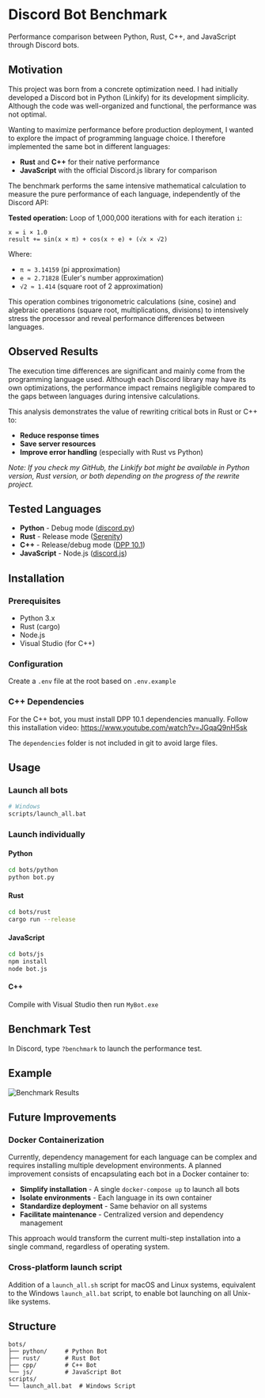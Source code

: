 # Discord Bot Benchmark

Performance comparison between Python, Rust, C++, and JavaScript through Discord bots.

## Motivation

This project was born from a concrete optimization need. I had initially developed a Discord bot in Python (Linkify) for its development simplicity. Although the code was well-organized and functional, the performance was not optimal.

Wanting to maximize performance before production deployment, I wanted to explore the impact of programming language choice. I therefore implemented the same bot in different languages:
- **Rust** and **C++** for their native performance
- **JavaScript** with the official Discord.js library for comparison

The benchmark performs the same intensive mathematical calculation to measure the pure performance of each language, independently of the Discord API:

**Tested operation:** Loop of 1,000,000 iterations with for each iteration `i`:
```
x = i × 1.0
result += sin(x × π) + cos(x ÷ e) + (√x × √2)
```

Where:
- `π ≈ 3.14159` (pi approximation)
- `e ≈ 2.71828` (Euler's number approximation)
- `√2 ≈ 1.414` (square root of 2 approximation)

This operation combines trigonometric calculations (sine, cosine) and algebraic operations (square root, multiplications, divisions) to intensively stress the processor and reveal performance differences between languages.

## Observed Results

The execution time differences are significant and mainly come from the programming language used. Although each Discord library may have its own optimizations, the performance impact remains negligible compared to the gaps between languages during intensive calculations.

This analysis demonstrates the value of rewriting critical bots in Rust or C++ to:
- **Reduce response times**
- **Save server resources**
- **Improve error handling** (especially with Rust vs Python)

*Note: If you check my GitHub, the Linkify bot might be available in Python version, Rust version, or both depending on the progress of the rewrite project.*

## Tested Languages

- **Python** - Debug mode ([discord.py](https://discordpy.readthedocs.io/en/stable/))
- **Rust** - Release mode ([Serenity](https://docs.rs/serenity/latest/serenity/index.html))
- **C++** - Release/debug mode ([DPP 10.1](https://dpp.dev/))
- **JavaScript** - Node.js ([discord.js](https://discord.js.org/docs/packages/discord.js/14.19.3))

## Installation

### Prerequisites
- Python 3.x
- Rust (cargo)
- Node.js
- Visual Studio (for C++)

### Configuration

Create a `.env` file at the root based on `.env.example`

### C++ Dependencies

For the C++ bot, you must install DPP 10.1 dependencies manually.
Follow this installation video: https://www.youtube.com/watch?v=JGqaQ9nH5sk

The `dependencies` folder is not included in git to avoid large files.

## Usage

### Launch all bots
```bash
# Windows
scripts/launch_all.bat
```

### Launch individually

#### Python
```bash
cd bots/python
python bot.py
```

#### Rust
```bash
cd bots/rust
cargo run --release
```

#### JavaScript
```bash
cd bots/js
npm install
node bot.js
```

#### C++
Compile with Visual Studio then run `MyBot.exe`

## Benchmark Test

In Discord, type `?benchmark` to launch the performance test.

## Example

![Benchmark Results](https://cdn.discordapp.com/attachments/1240372726791929941/1376673993633042442/image.png?ex=68362f11&is=6834dd91&hm=67428cf55c57ed20b6ec32642a10ff9c3736c74a8dd27f7e4d8cea3848da0e61&)

## Future Improvements

### Docker Containerization
Currently, dependency management for each language can be complex and requires installing multiple development environments. A planned improvement consists of encapsulating each bot in a Docker container to:
- **Simplify installation** - A single `docker-compose up` to launch all bots
- **Isolate environments** - Each language in its own container
- **Standardize deployment** - Same behavior on all systems
- **Facilitate maintenance** - Centralized version and dependency management

This approach would transform the current multi-step installation into a single command, regardless of operating system.

### Cross-platform launch script
Addition of a `launch_all.sh` script for macOS and Linux systems, equivalent to the Windows `launch_all.bat` script, to enable bot launching on all Unix-like systems.

## Structure

```
bots/
├── python/     # Python Bot
├── rust/       # Rust Bot
├── cpp/        # C++ Bot
└── js/         # JavaScript Bot
scripts/
└── launch_all.bat  # Windows Script
```
